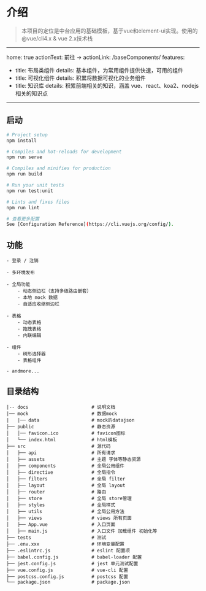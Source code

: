 # 介绍

> 本项目的定位是中台应用的基础模板，基于vue和element-ui实现。使用的@vue/cli4.x & vue 2.x技术栈

---
home: true
actionText: 前往 →
actionLink: /baseComponents/
features:
- title: 布局类组件
  details: 基本组件，为常用组件提供快速，可用的组件
- title: 可视化组件
  details: 积累将数据可视化的业务组件
- title: 知识库
  details: 积累前端相关的知识，涵盖 vue、react、koa2、nodejs 相关的知识点
---

## 启动
```bash
# Project setup
npm install

# Compiles and hot-reloads for development
npm run serve

# Compiles and minifies for production
npm run build

# Run your unit tests
npm run test:unit

# Lints and fixes files
npm run lint

# 查看更多配置
See [Configuration Reference](https://cli.vuejs.org/config/).
```

## 功能
```
- 登录 / 注销

- 多环境发布

- 全局功能
    - 动态侧边栏（支持多级路由嵌套）
    - 本地 mock 数据
    - 自适应收缩侧边栏

- 表格
    - 动态表格
    - 拖拽表格
    - 内联编辑

- 组件
    - 树形选择器
    - 表格组件 

- andmore...
```

## 目录结构
```
|-- docs                       # 说明文档
|── mock                       # 数据mock
|   |── data                   # mock的datajson
├── public                     # 静态资源
│   │── favicon.ico            # favicon图标
│   └── index.html             # html模板
├── src                        # 源代码
│   ├── api                    # 所有请求
│   ├── assets                 # 主题 字体等静态资源
│   ├── components             # 全局公用组件
│   ├── directive              # 全局指令
│   ├── filters                # 全局 filter
│   ├── layout                 # 全局 layout
│   ├── router                 # 路由
│   ├── store                  # 全局 store管理
│   ├── styles                 # 全局样式
│   ├── utils                  # 全局公用方法
│   ├── views                  # views 所有页面
│   ├── App.vue                # 入口页面
│   ├── main.js                # 入口文件 加载组件 初始化等
├── tests                      # 测试
├── .env.xxx                   # 环境变量配置
├── .eslintrc.js               # eslint 配置项
├── babel.config.js            # babel-loader 配置
├── jest.config.js             # jest 单元测试配置
├── vue.config.js              # vue-cli 配置
├── postcss.config.js          # postcss 配置
└── package.json               # package.json  
```